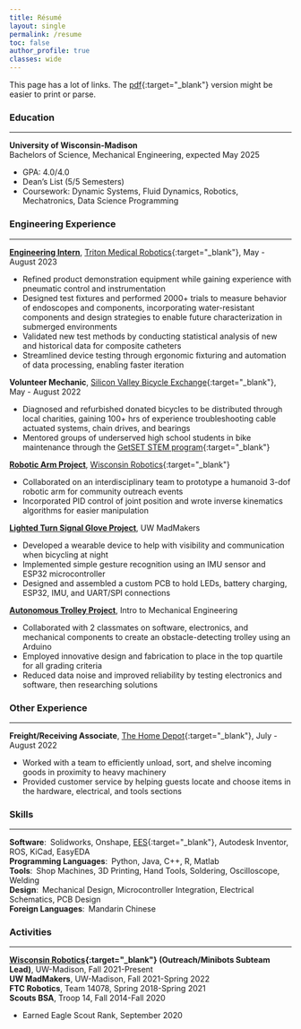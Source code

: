 ```yaml
---
title: Résumé
layout: single
permalink: /resume
toc: false
author_profile: true
classes: wide
---
```

This page has a lot of links. The [pdf](assets/R%20Marlow%20Resume.pdf){:target="_blank"} version might be easier to print or parse.

### **Education**
___
**University of Wisconsin-Madison**<br />
Bachelors of Science, Mechanical Engineering, expected May 2025
* GPA: 4.0/4.0
* Dean’s List (5/5 Semesters)
* Coursework: Dynamic Systems, Fluid Dynamics, Robotics, Mechatronics, Data Science Programming

### **Engineering Experience**
___
[**Engineering Intern**](/roles/triton), [Triton Medical Robotics](https://tritonrobotics.com){:target="_blank"}, May - August 2023
* Refined product demonstration equipment while gaining experience with pneumatic control and instrumentation
* Designed test fixtures and performed 2000+ trials to measure behavior of endoscopes and components, incorporating water-resistant components and design strategies to enable future characterization in submerged environments
* Validated new test methods by conducting statistical analysis of new and historical data for composite catheters
* Streamlined device testing through ergonomic fixturing and automation of data processing, enabling faster iteration

**Volunteer Mechanic**, [Silicon Valley Bicycle Exchange](https://bikex.org){:target="_blank"}, May - August 2022
* Diagnosed and refurbished donated bicycles to be distributed through local charities, gaining 100+ hrs of experience troubleshooting cable actuated systems, chain drives, and bearings
* Mentored groups of underserved high school students in bike maintenance through the [GetSET STEM program](https://getset.org){:target="_blank"}

[**Robotic Arm Project**](/projects/arm), [Wisconsin Robotics](https://www.wisconsinrobotics.org){:target="_blank"}
* Collaborated on an interdisciplinary team to prototype a humanoid 3-dof robotic arm for community outreach events
* Incorporated PID control of joint position and wrote inverse kinematics algorithms for easier manipulation

[**Lighted Turn Signal Glove Project**](/projects/signal), UW MadMakers
* Developed a wearable device to help with visibility and communication when bicycling at night
* Implemented simple gesture recognition using an IMU sensor and ESP32 microcontroller 
* Designed and assembled a custom PCB to hold LEDs, battery charging, ESP32, IMU, and UART/SPI connections

[**Autonomous Trolley Project**](/projects/trolley), Intro to Mechanical Engineering
* Collaborated with 2 classmates on software, electronics, and mechanical components to create an obstacle-detecting trolley using an Arduino
* Employed innovative design and fabrication to place in the top quartile for all grading criteria
* Reduced data noise and improved reliability by testing electronics and software, then researching solutions

### **Other Experience**
___
**Freight/Receiving Associate**, [The Home Depot](https://homedepot.com){:target="_blank"}, July - August 2022
* Worked with a team to efficiently unload, sort, and shelve incoming goods in proximity to heavy machinery
* Provided customer service by helping guests locate and choose items in the hardware, electrical, and tools sections

### **Skills**
___
**Software**:&ensp;Solidworks, Onshape, [EES](https://fchartsoftware.com/ees/){:target="_blank"}, Autodesk Inventor, ROS, KiCad, EasyEDA<br />
**Programming Languages**:&ensp;Python, Java, C++, R, Matlab<br />
**Tools**:&ensp;Shop Machines, 3D Printing, Hand Tools, Soldering, Oscilloscope, Welding<br />
**Design**:&ensp;Mechanical Design, Microcontroller Integration, Electrical Schematics, PCB Design<br />
**Foreign Languages**:&ensp;Mandarin Chinese

### **Activities**
___
**[Wisconsin Robotics](https://www.wisconsinrobotics.org){:target="_blank"} (Outreach/Minibots Subteam Lead)**, UW-Madison, Fall 2021-Present<br />
**UW MadMakers**, UW-Madison, Fall 2021-Spring 2022<br />
**FTC Robotics**, Team 14078, Spring 2018-Spring 2021<br />
**Scouts BSA**, Troop 14, Fall 2014-Fall 2020
* Earned Eagle Scout Rank, September 2020

